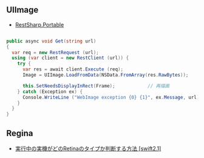 ## UIImage

- [RestSharp.Portable](https://github.com/Sellegit/RestSharp.Portable)

~~~csharp

public async void Get(string url)
{		
  var req = new RestRequest (url);
  using (var client = new RestClient (url)) {
    try {
      var res = await client.Execute (req);
      Image = UIImage.LoadFromData(NSData.FromArray(res.RawBytes));

      this.SetNeedsDisplayInRect(Frame);		    // 再描画
    } catch (Exception ex) {
      Console.WriteLine ("WebImage exception {0} {1}", ex.Message, url);
    }
  }
}
~~~


## Regina

- [実行中の実機がどのRetinaのタイプか判断する方法 [swift2.1]](http://anthrgrnwrld.hatenablog.com/entry/2015/11/15/094426)
